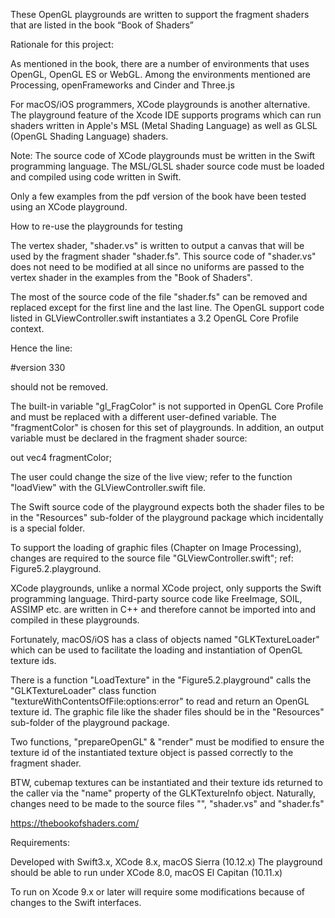 These OpenGL playgrounds are written to support the fragment shaders that are listed in the book “Book of Shaders”

Rationale for this project:

As mentioned in the book, there are a number of environments that uses OpenGL, OpenGL ES or WebGL. Among the environments mentioned are Processing, openFrameworks and Cinder and Three.js

For macOS/iOS programmers, XCode playgrounds is another alternative. The playground feature of the Xcode IDE supports programs which can run shaders written in Apple's MSL (Metal Shading Language) as well as GLSL (OpenGL Shading Language) shaders.

Note: The source code of XCode playgrounds must be written in the Swift programming language. The MSL/GLSL shader source code must be loaded and compiled using code written in Swift.

Only a few examples from the pdf version of the book have been tested using an XCode playground.


How to re-use the playgrounds for testing

The vertex shader, "shader.vs" is written to output a canvas that will be used by the fragment shader "shader.fs". This source code of "shader.vs" does not need to be modified at all since no uniforms are passed to the vertex shader in the examples from the "Book of Shaders".

The most of the source code of the file "shader.fs" can be removed and replaced except for the first line and the last line. The OpenGL support code listed in GLViewController.swift instantiates a 3.2 OpenGL Core Profile context.

Hence the line:

#version 330

should not be removed.

The built-in variable "gl_FragColor" is not supported in OpenGL Core Profile and must be replaced with a different user-defined variable. The "fragmentColor" is chosen for this set of playgrounds. In addition, an output variable must be declared in the fragment shader source:


out vec4 fragmentColor;

The user could change the size of the live view; refer to the function "loadView" with the GLViewController.swift file.


The Swift source code of the playground expects both the shader files to be in the "Resources" sub-folder of the playground package which incidentally is a special folder.


To support the loading of graphic files (Chapter on Image Processing), changes are required to the source file "GLViewController.swift"; ref: Figure5.2.playground.

XCode playgrounds, unlike a normal XCode project, only supports the Swift programming language. Third-party source code like FreeImage, SOIL, ASSIMP etc. are written in C++ and therefore cannot be imported into and compiled in these playgrounds.

Fortunately, macOS/iOS has a class of objects named "GLKTextureLoader" which can be used to facilitate the loading and instantiation of OpenGL texture ids.

There is a function "LoadTexture" in the "Figure5.2.playground" calls the "GLKTextureLoader" class function "textureWithContentsOfFile:options:error" to read and return an OpenGL texture id. The graphic file like the shader files should be in the "Resources" sub-folder of the playground package.

Two functions, "prepareOpenGL" & "render" must be modified to ensure the texture id of the instantiated texture object is passed correctly to the fragment shader.

BTW, cubemap textures can be instantiated and their texture ids returned to the caller via the "name" property of the GLKTextureInfo object. Naturally, changes need to be made to the source files "", "shader.vs" and "shader.fs"


https://thebookofshaders.com/


Requirements:

Developed with Swift3.x, XCode 8.x, macOS Sierra (10.12.x)
The playground should be able to run under XCode 8.0, macOS El Capitan (10.11.x)

To run on Xcode 9.x or later will require some modifications because of changes to the Swift interfaces.

